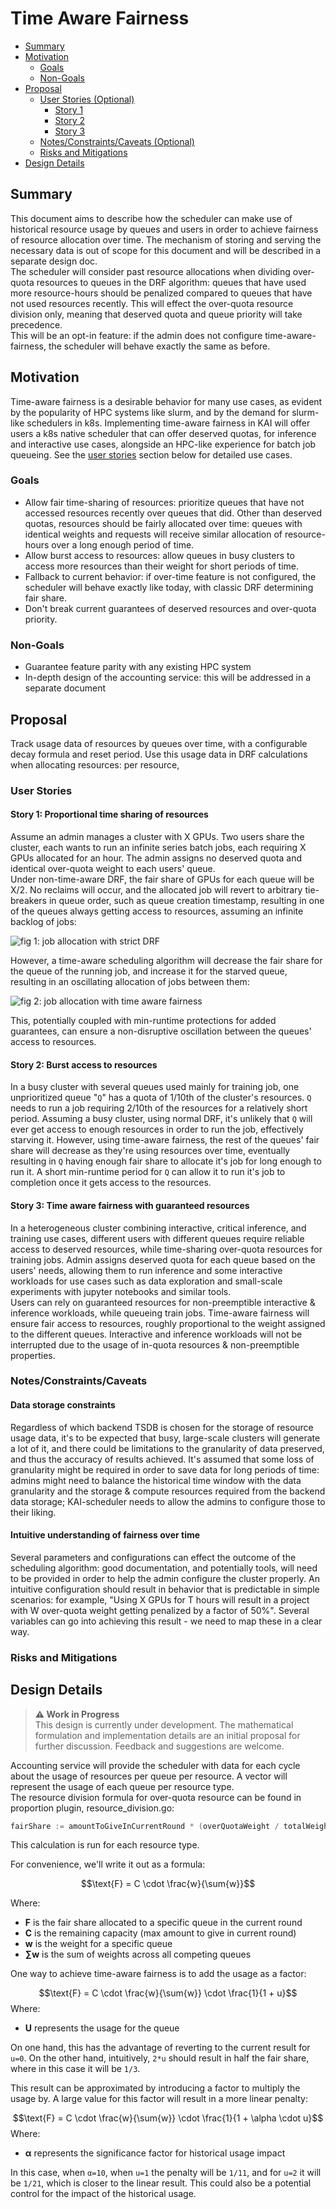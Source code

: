 # Time Aware Fairness
<!-- toc -->
- [Summary](#summary)
- [Motivation](#motivation)
  - [Goals](#goals)
  - [Non-Goals](#non-goals)
- [Proposal](#proposal)
  - [User Stories (Optional)](#user-stories-optional)
    - [Story 1](#story-1-proportional-time-sharing-of-resoucres)
    - [Story 2](#story-2-burst-access-to-resources)
    - [Story 3](#story-3-time-aware-fairness-with-guaranteed-resources)
  - [Notes/Constraints/Caveats (Optional)](#notesconstraintscaveats)
  - [Risks and Mitigations](#risks-and-mitigations)
- [Design Details](#design-details)
<!-- /toc -->

## Summary

This document aims to describe how the scheduler can make use of historical resource usage by queues and users in order to achieve fairness of resource allocation over time. The mechanism of storing and serving the necessary data is out of scope for this document and will be described in a separate design doc.  
The scheduler will consider past resource allocations when dividing over-quota resources to queues in the DRF algorithm: queues that have used more resource-hours should be penalized compared to queues that have not used resources recently. This will effect the over-quota resource division only, meaning that deserved quota and queue priority will take precedence.  
This will be an opt-in feature: if the admin does not configure time-aware-fairness, the scheduler will behave exactly the same as before.

## Motivation

Time-aware fairness is a desirable behavior for many use cases, as evident by the popularity of HPC systems like slurm, and by the demand for slurm-like schedulers in k8s. Implementing time-aware fairness in KAI will offer users a k8s native scheduler that can offer deserved quotas, for inference and interactive use cases, alongside an HPC-like experience for batch job queueing. See the [user stories](#user-stories) section below for detailed use cases.

### Goals

* Allow fair time-sharing of resources: prioritize queues that have not accessed resources recently over queues that did. Other than deserved quotas, resources should be fairly allocated over time: queues with identical weights and requests will receive similar allocation of resource-hours over a long enough period of time.
* Allow burst access to resources: allow queues in busy clusters to access more resources than their weight for short periods of time.
* Fallback to current behavior: if over-time feature is not configured, the scheduler will behave exactly like today, with classic DRF determining fair share.
* Don't break current guarantees of deserved resources and over-quota priority. 

### Non-Goals
* Guarantee feature parity with any existing HPC system
* In-depth design of the accounting service: this will be addressed in a separate document

## Proposal

Track usage data of resources by queues over time, with a configurable decay formula and reset period. Use this usage data in DRF calculations when allocating resources: per resource, 
<!--
This is where we get down to the specifics of what the proposal actually is.
This should have enough detail that reviewers can understand exactly what
you're proposing, but should not include things like API designs or
implementation. What is the desired outcome and how do we measure success?.
The "Design Details" section below is for the real
nitty-gritty.
-->

### User Stories

<!--
Detail the things that people will be able to do if this KEP is implemented.
Include as much detail as possible so that people can understand the "how" of
the system. The goal here is to make this feel real for users without getting
bogged down.
-->

#### Story 1: Proportional time sharing of resources
Assume an admin manages a cluster with X GPUs. Two users share the cluster, each wants to run an infinite series batch jobs, each requiring X GPUs allocated for an hour. The admin assigns no deserved quota and identical over-quota weight to each users' queue.  
Under non-time-aware DRF, the fair share of GPUs for each queue will be X/2. No reclaims will occur, and the allocated job will revert to arbitrary tie-breakers in queue order, such as queue creation timestamp, resulting in one of the queues always getting access to resources, assuming an infinite backlog of jobs:

![fig 1: job allocation with strict DRF](strict-drf-fig-1.svg)

However, a time-aware scheduling algorithm will decrease the fair share for the queue of the running job, and increase it for the starved queue, resulting in an oscillating allocation of jobs between them:

![fig 2: job allocation with time aware fairness](time-aware-fairness-fig-2.svg)

This, potentially coupled with min-runtime protections for added guarantees, can ensure a non-disruptive oscillation between the queues' access to resources.

#### Story 2: Burst access to resources
In a busy cluster with several queues used mainly for training job, one unprioritized queue "`Q`" has a quota of 1/10th of the cluster's resources. `Q` needs to run a job requiring 2/10th of the resources for a relatively short period. Assuming a busy cluster, using normal DRF, it's unlikely that `Q` will ever get access to enough resources in order to run the job, effectively starving it. However, using time-aware fairness, the rest of the queues' fair share will decrease as they're using resources over time, eventually resulting in `Q` having enough fair share to allocate it's job for long enough to run it. A short min-runtime period for `Q` can allow it to run it's job to completion once it gets access to the resources.

#### Story 3: Time aware fairness with guaranteed resources
In a heterogeneous cluster combining interactive, critical inference, and training use cases, different users with different queues require reliable access to deserved resources, while time-sharing over-quota resources for training jobs. Admin assigns deserved quota for each queue based on the users' needs, allowing them to run inference and some interactive workloads for use cases such as data exploration and small-scale experiments with jupyter notebooks and similar tools.  
Users can rely on guaranteed resources for non-preemptible interactive & inference workloads, while queueing train jobs. Time-aware fairness will ensure fair access to resources, roughly proportional to the weight assigned to the different queues. Interactive and inference workloads will not be interrupted due to the usage of in-quota resources & non-preemptible properties.

### Notes/Constraints/Caveats

#### Data storage constraints
Regardless of which backend TSDB is chosen for the storage of resource usage data, it's to be expected that busy, large-scale clusters will generate a lot of it, and there could be limitations to the granularity of data preserved, and thus the accuracy of results achieved. It's assumed that some loss of granularity might be required in order to save data for long periods of time: admins might need to balance the historical time window with the data granularity and the storage & compute resources required from the backend data storage; KAI-scheduler needs to allow the admins to configure those to their liking.

#### Intuitive understanding of fairness over time
Several parameters and configurations can effect the outcome of the scheduling algorithm: good documentation, and potentially tools, will need to be provided in order to help the admin configure the cluster properly. An intuitive configuration should result in behavior that is predictable in simple scenarios: for example, "Using X GPUs for T hours will result in a project with W over-quota weight getting penalized by a factor of 50%". Several variables can go into achieving this result - we need to map these in a clear way.

### Risks and Mitigations

<!--
ToDo
-->

## Design Details

> **⚠️ Work in Progress**  
> This design is currently under development. The mathematical formulation and implementation details are an initial proposal for further discussion. Feedback and suggestions are welcome.

Accounting service will provide the scheduler with data for each cycle about the usage of resources per queue per resource. A vector will represent the usage of each queue per resource type.  
The resource division formula for over-quota resource can be found in proportion plugin, resource_division.go:
```Go
fairShare := amountToGiveInCurrentRound * (overQuotaWeight / totalWeights)
```
This calculation is run for each resource type.

For convenience, we'll write it out as a formula:

$$\text{F} = C \cdot \frac{w}{\sum{w}}$$

Where:
- **F** is the fair share allocated to a specific queue in the current round
- **C** is the remaining capacity (max amount to give in current round)
- **w** is the weight for a specific queue
- **∑w** is the sum of weights across all competing queues

One way to achieve time-aware fairness is to add the usage as a factor:

$$\text{F} = C \cdot \frac{w}{\sum{w}} \cdot \frac{1}{1 + u}$$
Where:
- **U** represents the usage for the queue

On one hand, this has the advantage of reverting to the current result for `u=0`. On the other hand, intuitively, `2*u` should result in half the fair share, where in this case it will be `1/3`.

This result can be approximated by introducing a factor to multiply the usage by. A large value for this factor will result in a more linear penalty:

$$\text{F} = C \cdot \frac{w}{\sum{w}} \cdot \frac{1}{1 + \alpha \cdot u}$$
Where:
- **α** represents the significance factor for historical usage impact

In this case, when `α=10`, when `u=1` the penalty will be `1/11`, and for `u=2` it will be `1/21`, which is closer to the linear result. This could also be a potential control for the impact of the historical usage.
